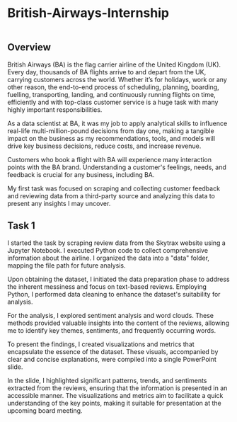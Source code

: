 # British-Airways-Internship

![]()

## Overview

British Airways (BA) is the flag carrier airline of the United Kingdom (UK). Every day, thousands of BA flights arrive to and depart from the UK, carrying customers across the world. Whether it’s for holidays, work or any other reason, the end-to-end process of scheduling, planning, boarding, fuelling, transporting, landing, and continuously running flights on time, efficiently and with top-class customer service is a huge task with many highly important responsibilities.

As a data scientist at BA, it was my job to apply analytical skills to influence real-life multi-million-pound decisions from day one, making a tangible impact on the business as my recommendations, tools, and models will drive key business decisions, reduce costs, and increase revenue.

Customers who book a flight with BA will experience many interaction points with the BA brand. Understanding a customer's feelings, needs, and feedback is crucial for any business, including BA.

My first task was focused on scraping and collecting customer feedback and reviewing data from a third-party source and analyzing this data to present any insights I may uncover.

## Task 1

I started the task by scraping review data from the Skytrax website using a Jupyter Notebook. I executed Python code to collect comprehensive information about the airline. I organized the data into a "data" folder, mapping the file path for future analysis.

Upon obtaining the dataset, I initiated the data preparation phase to address the inherent messiness and focus on text-based reviews. Employing Python, I performed data cleaning to enhance the dataset's suitability for analysis.

For the analysis, I explored sentiment analysis and word clouds. These methods provided valuable insights into the content of the reviews, allowing me to identify key themes, sentiments, and frequently occurring words.

To present the findings, I created visualizations and metrics that encapsulate the essence of the dataset. These visuals, accompanied by clear and concise explanations, were compiled into a single PowerPoint slide.

In the slide, I highlighted significant patterns, trends, and sentiments extracted from the reviews, ensuring that the information is presented in an accessible manner. The visualizations and metrics aim to facilitate a quick understanding of the key points, making it suitable for presentation at the upcoming board meeting.
